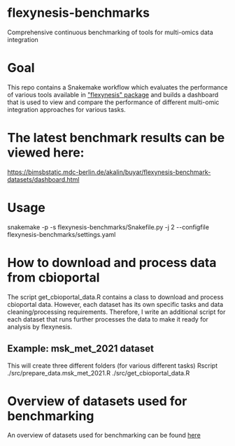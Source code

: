# flexynesis-benchmarks
Comprehensive continuous benchmarking of tools for multi-omics data integration

# Goal
This repo contains a Snakemake workflow which evaluates the performance of various tools available in ["flexynesis" package](https://github.com/BIMSBbioinfo/flexynesis)
and builds a dashboard that is used to view and compare the performance of different multi-omic integration approaches for various tasks.

# The latest benchmark results can be viewed here:
https://bimsbstatic.mdc-berlin.de/akalin/buyar/flexynesis-benchmark-datasets/dashboard.html

# Usage

snakemake -p -s flexynesis-benchmarks/Snakefile.py -j 2 --configfile flexynesis-benchmarks/settings.yaml

# How to download and process data from cbioportal
The script get_cbioportal_data.R contains a class to download and process cbioportal data.
However, each dataset has its own specific tasks and data cleaning/processing requirements. 
Therefore, I write an additional script for each dataset that runs further processes the data to make it ready for 
analysis by flexynesis. 

## Example: msk_met_2021 dataset 
 This will create three different folders (for various different tasks)
Rscript ./src/prepare_data.msk_met_2021.R ./src/get_cbioportal_data.R

# Overview of datasets used for benchmarking  
An overview of datasets used for benchmarking can be found [here](https://docs.google.com/spreadsheets/d/137D56jlFt_8gM6iJSvaZ6p_Ryx68zC7Nxcd3xhMXAqw/edit?usp=sharing)

 
